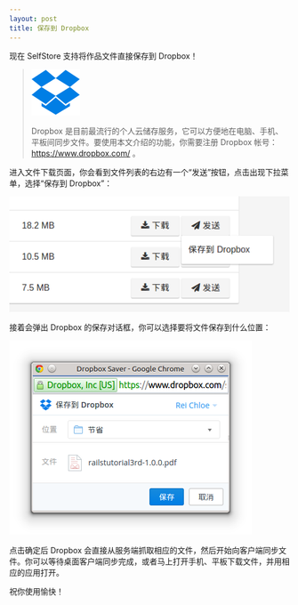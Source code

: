 ```yaml
---
layout: post
title: 保存到 Dropbox
---
```


现在 SelfStore 支持将作品文件直接保存到 Dropbox！

> ![](/images/posts/2014-12-02-dropbox-saver/dropbox-logo.png)
>
> Dropbox 是目前最流行的个人云储存服务，它可以方便地在电脑、手机、平板间同步文件。要使用本文介绍的功能，你需要注册 Dropbox 帐号：https://www.dropbox.com/ 。

进入文件下载页面，你会看到文件列表的右边有一个“发送”按钮，点击出现下拉菜单，选择“保存到 Dropbox”：

![](/images/posts/2014-12-02-dropbox-saver/button.png)

接着会弹出 Dropbox 的保存对话框，你可以选择要将文件保存到什么位置：

![](/images/posts/2014-12-02-dropbox-saver/dialog.png)

点击确定后 Dropbox 会直接从服务端抓取相应的文件，然后开始向客户端同步文件。你可以等待桌面客户端同步完成，或者马上打开手机、平板下载文件，并用相应的应用打开。

祝你使用愉快！
